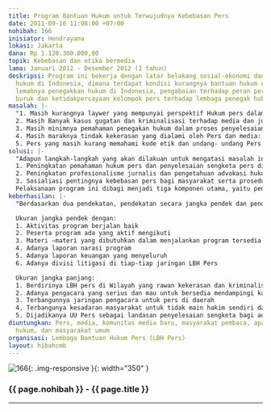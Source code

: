 ```yaml
---
title: Program Bantuan Hukum untuk Terwujudnya Kebebasan Pers
date: 2011-09-16 11:08:00 +07:00
nohibah: 166
inisiator: Hendrayana
lokasi: Jakarta
dana: Rp 1.120.300.000,00
topik: Kebebasan dan etika bermedia
lama: Januari 2012 - Desember 2012 (1 tahun)
deskripsi: Program ini bekerja dengan latar belakang sosial-ekonomi dan lemahnya penegakan
  hukum di Indonesia, dimana terdapat kondisi kurangnya bantuan hukum untuk pers dan
  lemahnya penegakkan hukum di Indonesia, pengabaian terhadap peran pers, dan persepsi
  buruk dan ketidakpercayaan kelompok pers terhadap lembaga penegak hukum formal
masalah: |-
  "1. Masih kurangnya laywer yang mempunyai perspektif Hukum pers dalam melakukan pendampingan hukum terhadap wartawan yang terkena kasus hukum : artinya kita akan membuat satu pelatihan hukum pers untuk para lawyer;
  2. Masih Banyak kasus gugatan dan kriminalisasi terhadap media dan jurnalis;
  3. Masih minimnya pemahaman penegakan hukum dalam proses penyelesaian sengketa pers ;
  4. Masih maraknya tindak kekerasan yang dialami oleh Pers dan media: sosialisasi hak dan penyelesaian sengketa pers di masyarakat.
  5. Pers yang masih kurang memahami kode etik dan undang- undang Pers: membuat pelatihan hukum Pers dan pemahaman kode etik bagi Pers."
solusi: |-
  "Adapun langkah-langkah yang akan dilakuan untuk mengatasi masalah ini adalah dengan melakukan beberapa hal ;
  1. Peningkatan pemahaman hukum pers dan penyelesaian sengketa pers dikalangan lawyer-lawyer daerah melalui training/workshop.
  2. Peningkatan profesionalisme jurnalis dan pengetahuan advokasi hukum pers;
  3. Sosialiasi pentingnya kebebasan pers bagi masyarakat serta prosedur penyelesaian sengketa pers antara public dan media.
  Pelaksanaan program ini dibagi menjadi tiga komponen utama, yaitu penguatan satu divisi, pendidikan hukum bersama kelompok pers, dan penanganan kasus"
keberhasilan: |-
  "Berdasarkan dua pendekatan, pendekatan secara jangka pendek dan pendekatan jangka panjang :

  Ukuran jangka pendek dengan:
  1. Aktivitas program berjalan baik
  2. Peserta program ada yang aktif mengikuti
  3. Materi –materi yang dibutuhkan dalam menjalankan program tersedia
  4. Adanya laporan narasi program
  5. Adanya laporan keuangan yang menyeluruh
  6. Adanya divisi litigasi di tiap-tiap jaringan LBH Pers

  Ukuran jangka panjang:
  1. Berdirinya LBH pers di Wilayah yang rawan kekerasan dan kriminalisasi terhadap Media dan Pers
  2. Adanya pengacara yang serius dan mau untuk bersedia mendampingi kasus-kasus Pers
  3. Terbangunnya jaringan pengacara untuk pers di daerah
  4. Terbangunya kesadaran masyarakat untuk tidak main hakim sendiri dalam menyelesaikan sengketa Pers
  5. Dijadikanya UU Pers sebagai landasan penyelesaian sengketa bagi advokat dan penegak hukum lainnya."
diuntungkan: Pers, media, komunitas media baru, masyarakat pembaca, aparat penegak
  hukum, dan masyarakat umum
organisasi: Lembaga Bantuan Hukum Pers (LBH Pers)
layout: hibahcmb
---
```


![166](/static/img/hibahcmb/166.png){: .img-responsive }{: width="350" }

### {{ page.nohibah }} - {{ page.title }}

---
